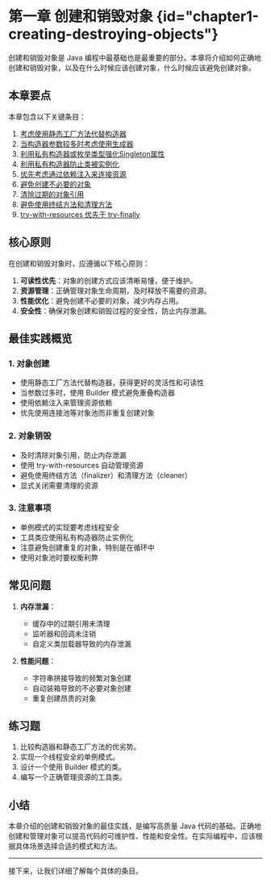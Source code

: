 # 第一章 创建和销毁对象 {id="chapter1-creating-destroying-objects"}

创建和销毁对象是 Java 编程中最基础也是最重要的部分。本章将介绍如何正确地创建和销毁对象，以及在什么时候应该创建对象，什么时候应该避免创建对象。

## 本章要点

本章包含以下关键条目：

1. [考虑使用静态工厂方法代替构造器](使用静态工厂方法代替构造器.md)
2. [当构造器参数较多时考虑使用生成器](当构造器参数较多时考虑使用生成器.md)
3. [利用私有构造器或枚举类型强化Singleton属性](利用私有构造器或枚举类型强化Singleton属性.md)
4. [利用私有构造器防止类被实例化](利用私有构造器防止类被实例化.md)
5. [优先考虑通过依赖注入来连接资源](优先考虑通过依赖注入来连接资源.md)
6. [避免创建不必要的对象](避免创建不必要的对象.md)
7. [清除过期的对象引用](清除过期的对象引用.md)
8. [避免使用终结方法和清理方法](避免使用总结方法和清理方法.md)
9. [try-with-resources 优先于 try-finally](与try-finally相比，首选try-with-resources.md)

## 核心原则

在创建和销毁对象时，应遵循以下核心原则：

1. **可读性优先**：对象的创建方式应该清晰易懂，便于维护。
2. **资源管理**：正确管理对象生命周期，及时释放不需要的资源。
3. **性能优化**：避免创建不必要的对象，减少内存占用。
4. **安全性**：确保对象创建和销毁过程的安全性，防止内存泄漏。

## 最佳实践概览

### 1. 对象创建

- 使用静态工厂方法代替构造器，获得更好的灵活性和可读性
- 当参数过多时，使用 Builder 模式避免重叠构造器
- 使用依赖注入来管理资源依赖
- 优先使用连接池等对象池而非重复创建对象

### 2. 对象销毁

- 及时清除对象引用，防止内存泄漏
- 使用 try-with-resources 自动管理资源
- 避免使用终结方法（finalizer）和清理方法（cleaner）
- 显式关闭需要清理的资源

### 3. 注意事项

- 单例模式的实现要考虑线程安全
- 工具类应使用私有构造器防止实例化
- 注意避免创建重复的对象，特别是在循环中
- 使用对象池时要权衡利弊

## 常见问题

1. **内存泄漏**：
   - 缓存中的过期引用未清理
   - 监听器和回调未注销
   - 自定义类加载器导致的内存泄漏

2. **性能问题**：
   - 字符串拼接导致的频繁对象创建
   - 自动装箱导致的不必要对象创建
   - 重复创建昂贵的对象

## 练习题

1. 比较构造器和静态工厂方法的优劣势。
2. 实现一个线程安全的单例模式。
3. 设计一个使用 Builder 模式的类。
4. 编写一个正确管理资源的工具类。

## 小结

本章介绍的创建和销毁对象的最佳实践，是编写高质量 Java 代码的基础。正确地创建和管理对象可以提高代码的可维护性、性能和安全性。在实际编程中，应该根据具体场景选择合适的模式和方法。

---

接下来，让我们详细了解每个具体的条目。
